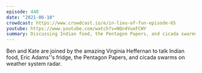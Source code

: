 ```yaml
---
episode: 440
date: "2021-06-10"
crowdcast: https://www.crowdcast.io/e/in-lieu-of-fun-episode-65
youtube: https://www.youtube.com/watch?v=NQn4VueFCWY
summary: Discussing Indian food, the Pentagon Papers, and cicada swarms
---
```

Ben and Kate are joined by the amazing Virginia Heffernan to talk Indian food, Eric Adams''s fridge, the Pentagon Papers, and cicada swarms on weather system radar.
